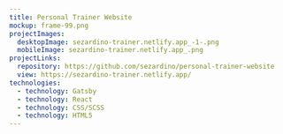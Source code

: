 ```yaml
---
title: Personal Trainer Website
mockup: frame-99.png
projectImages:
  desktopImage: sezardino-trainer.netlify.app_-1-.png
  mobileImage: sezardino-trainer.netlify.app_.png
projectLinks:
  repository: https://github.com/sezardino/personal-trainer-website
  view: https://sezardino-trainer.netlify.app/
technologies:
  - technology: Gatsby
  - technology: React
  - technology: CSS/SCSS
  - technology: HTML5
---
```

